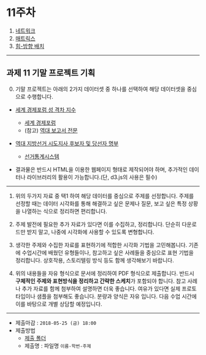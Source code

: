 11주차
===

1. [네트워크](./01_network.md)
2. [매트릭스](./02_matrix.md)
3. [힘-방향 배치](./03_force.md)

---

## 과제 11 기말 프로젝트 기획 

0.  기말 프로젝트는 아래의 2가지 데이터셋 중 하나를 선택하여 해당 데이터셋을 중심으로 수행합니다.

- [세계 경제포럼 성 격차 지수](https://docs.google.com/spreadsheets/d/1n0hO7HpRtRU8dFDYx4xPXm3CON1R159i3eV9rxF4oCQ/edit?usp=sharing)
  - [세계 경제포럼](https://www.weforum.org/reports/the-global-gender-gap-report-2017)
  - (참고) [역대 보고서 전문](https://drive.google.com/open?id=1rLzNqY3p7-vSANNi2xKsFiZhvu_MvrDF)

- [역대 지방선거 시도지사 후보자 및 당선자 명부](https://docs.google.com/spreadsheets/d/1hMsHJHDfWONFohaoN9uQIKOdkl6D1EfBb97zMDifBLg/edit?usp=sharing)
  - [선거통계시스템](http://info.nec.go.kr/)
 
- 결과물은 반드시 HTML을 이용한 웹페이지 형태로 제작되어야 하며, 추가적인 데이터나 라이브러리의 활용이 가능합니다.(단, d3.js의 사용은 필수)

---

1. 위의 두가지 자료 중 택1 하여 해당 데이터를 중심으로 주제를 선정합니다. 주제를 선정할 때는 데이터 시각화를 통해 해결하고 싶은 문제나 질문, 보고 싶은 특정 상황을 나열하는 식으로 정리하면 편리합니다. 

2. 주제 발전에 필요한 추가 자료가 있다면 이를 수집하고, 정리합니다. 단순히 다운로드만 받지 말고, 나중에 시각화에 사용할 수 있도록 변형합니다. 

3. 생각한 주제와 수집한 자료를 표현하기에 적합한 시각화 기법을 고민해봅니다. 기존에 수업시간에 배웠던 유형들이나, 참고하고 싶은 사례들을 중심으로 표현 기법을 정리합니다. 상호작용, 스토리텔링 방식 등도 함께 생각해보기 바랍니다. 

4. 위의 내용들을 자유 형식으로 문서에 정리하여 PDF 형식으로 제출합니다. 반드시 **구체적인 주제와 표현방식을 정리하고 간략한 스케치**가 포함되야 합니다. 참고 사례나 추가 자료를 함께 첨부하여 설명하면 더욱 좋습니다. 여유가 있다면 실제 프로토타입이나 샘플을 첨부해도 좋습니다. 분량과 양식은 자유 입니다.
다음 수업 시간에 이를 바탕으로 개별 상담할 예정입니다.


---

- 제출마감 : `2018-05-25 (금) 18:00`
- 제출방법
  - [제출 폴더](https://www.dropbox.com/request/IsWlAgSgUhOu0TnKeCSB)
  - 제출명 : 파일명 `이름-학번-주제` 

